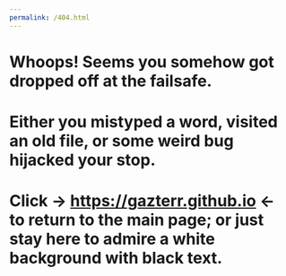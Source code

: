 ```yaml
---
permalink: /404.html
---
```


# Whoops! Seems you somehow got dropped off at the failsafe.
# Either you mistyped a word, visited an old file, or some weird bug hijacked your stop.
# Click -> https://gazterr.github.io <- to return to the main page; or just stay here to admire a white background with black text.
